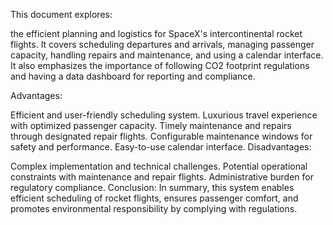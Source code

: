 This document explores:

 the efficient planning and logistics for SpaceX's intercontinental rocket flights. It covers scheduling departures and arrivals, managing passenger capacity, handling repairs and maintenance, and using a calendar interface. It also emphasizes the importance of following CO2 footprint regulations and having a data dashboard for reporting and compliance.

Advantages:

Efficient and user-friendly scheduling system.
Luxurious travel experience with optimized passenger capacity.
Timely maintenance and repairs through designated repair flights.
Configurable maintenance windows for safety and performance.
Easy-to-use calendar interface.
Disadvantages:

Complex implementation and technical challenges.
Potential operational constraints with maintenance and repair flights.
Administrative burden for regulatory compliance.
Conclusion:
In summary, this system enables efficient scheduling of rocket flights, ensures passenger comfort, and promotes environmental responsibility by complying with regulations.




